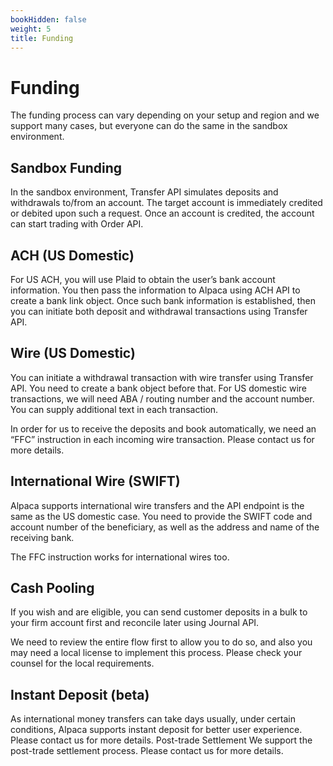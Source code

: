 ```yaml
---
bookHidden: false
weight: 5
title: Funding
---
```


# Funding

The funding process can vary depending on your setup and region and we support many cases, but everyone can do the same in the sandbox environment.

## Sandbox Funding

In the sandbox environment, Transfer API simulates deposits and withdrawals to/from an account. The target account is immediately credited or debited upon such a request. Once an account is credited, the account can start trading with Order API.

## ACH (US Domestic)

For US ACH, you will use Plaid to obtain the user’s bank account information. You then pass the information to Alpaca using ACH API to create a bank link object. Once such bank information is established, then you can initiate both deposit and withdrawal transactions using Transfer API.

## Wire (US Domestic)

You can initiate a withdrawal transaction with wire transfer using Transfer API. You need to create a bank object before that. For US domestic wire transactions, we will need ABA / routing number and the account number. You can supply additional text in each transaction.

In order for us to receive the deposits and book automatically, we need an “FFC” instruction in each incoming wire transaction. Please contact us for more details.

## International Wire (SWIFT)

Alpaca supports international wire transfers and the API endpoint is the same as the US domestic case. You need to provide the SWIFT code and account number of the beneficiary, as well as the address and name of the receiving bank.

The FFC instruction works for international wires too.

## Cash Pooling

If you wish and are eligible, you can send customer deposits in a bulk to your firm account first and reconcile later using Journal API.

We need to review the entire flow first to allow you to do so, and also you may need a local license to implement this process. Please check your counsel for the local requirements.

## Instant Deposit (beta)

As international money transfers can take days usually, under certain conditions, Alpaca supports instant deposit for better user experience. Please contact us for more details.
Post-trade Settlement
We support the post-trade settlement process. Please contact us for more details.
